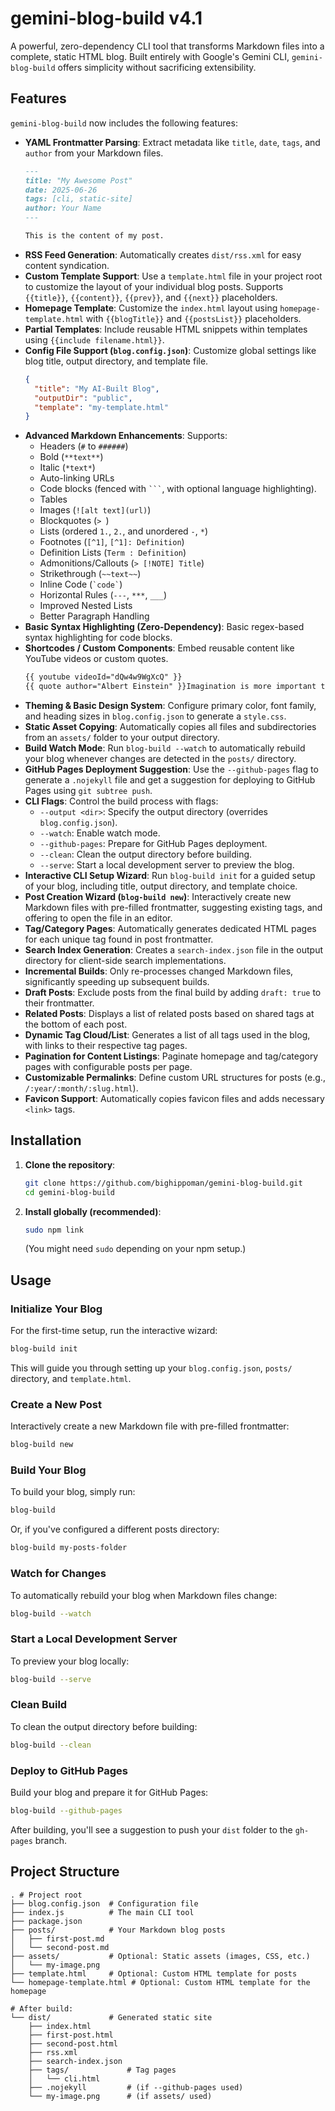 # gemini-blog-build v4.1

A powerful, zero-dependency CLI tool that transforms Markdown files into a complete, static HTML blog. Built entirely with Google's Gemini CLI, `gemini-blog-build` offers simplicity without sacrificing extensibility.

## Features

`gemini-blog-build` now includes the following features:

-   **YAML Frontmatter Parsing**: Extract metadata like `title`, `date`, `tags`, and `author` from your Markdown files.
    ```markdown
    ---
    title: "My Awesome Post"
    date: 2025-06-26
    tags: [cli, static-site]
    author: Your Name
    ---

    This is the content of my post.
    ```
-   **RSS Feed Generation**: Automatically creates `dist/rss.xml` for easy content syndication.
-   **Custom Template Support**: Use a `template.html` file in your project root to customize the layout of your individual blog posts. Supports `{{title}}`, `{{content}}`, `{{prev}}`, and `{{next}}` placeholders.
-   **Homepage Template**: Customize the `index.html` layout using `homepage-template.html` with `{{blogTitle}}` and `{{postsList}}` placeholders.
-   **Partial Templates**: Include reusable HTML snippets within templates using `{{include filename.html}}`.
-   **Config File Support (`blog.config.json`)**: Customize global settings like blog title, output directory, and template file.
    ```json
    {
      "title": "My AI-Built Blog",
      "outputDir": "public",
      "template": "my-template.html"
    }
    ```
-   **Advanced Markdown Enhancements**: Supports:
    -   Headers (`#` to `######`)
    -   Bold (`**text**`)
    -   Italic (`*text*`)
    -   Auto-linking URLs
    -   Code blocks (fenced with ```` ``` ````, with optional language highlighting).
    -   Tables
    -   Images (`![alt text](url)`)
    -   Blockquotes (`> `)
    -   Lists (ordered `1.`, `2.`, and unordered `-`, `*`)
    -   Footnotes (`[^1]`, `[^1]: Definition`)
    -   Definition Lists (`Term : Definition`)
    -   Admonitions/Callouts (`> [!NOTE] Title`)
    -   Strikethrough (`~~text~~`)
    -   Inline Code (`` `code` ``)
    -   Horizontal Rules (`---`, `***`, `___`)
    -   Improved Nested Lists
    -   Better Paragraph Handling
-   **Basic Syntax Highlighting (Zero-Dependency)**: Basic regex-based syntax highlighting for code blocks.
-   **Shortcodes / Custom Components**: Embed reusable content like YouTube videos or custom quotes.
    ```markdown
    {{ youtube videoId="dQw4w9WgXcQ" }}
    {{ quote author="Albert Einstein" }}Imagination is more important than knowledge.{{ /quote }}
    ```
-   **Theming & Basic Design System**: Configure primary color, font family, and heading sizes in `blog.config.json` to generate a `style.css`.
-   **Static Asset Copying**: Automatically copies all files and subdirectories from an `assets/` folder to your output directory.
-   **Build Watch Mode**: Run `blog-build --watch` to automatically rebuild your blog whenever changes are detected in the `posts/` directory.
-   **GitHub Pages Deployment Suggestion**: Use the `--github-pages` flag to generate a `.nojekyll` file and get a suggestion for deploying to GitHub Pages using `git subtree push`.
-   **CLI Flags**: Control the build process with flags:
    -   `--output <dir>`: Specify the output directory (overrides `blog.config.json`).
    -   `--watch`: Enable watch mode.
    -   `--github-pages`: Prepare for GitHub Pages deployment.
    -   `--clean`: Clean the output directory before building.
    -   `--serve`: Start a local development server to preview the blog.
-   **Interactive CLI Setup Wizard**: Run `blog-build init` for a guided setup of your blog, including title, output directory, and template choice.
-   **Post Creation Wizard (`blog-build new`)**: Interactively create new Markdown files with pre-filled frontmatter, suggesting existing tags, and offering to open the file in an editor.
-   **Tag/Category Pages**: Automatically generates dedicated HTML pages for each unique tag found in post frontmatter.
-   **Search Index Generation**: Creates a `search-index.json` file in the output directory for client-side search implementations.
-   **Incremental Builds**: Only re-processes changed Markdown files, significantly speeding up subsequent builds.
-   **Draft Posts**: Exclude posts from the final build by adding `draft: true` to their frontmatter.
-   **Related Posts**: Displays a list of related posts based on shared tags at the bottom of each post.
-   **Dynamic Tag Cloud/List**: Generates a list of all tags used in the blog, with links to their respective tag pages.
-   **Pagination for Content Listings**: Paginate homepage and tag/category pages with configurable posts per page.
-   **Customizable Permalinks**: Define custom URL structures for posts (e.g., `/:year/:month/:slug.html`).
-   **Favicon Support**: Automatically copies favicon files and adds necessary `<link>` tags.

## Installation

1.  **Clone the repository**:
    ```bash
    git clone https://github.com/bighippoman/gemini-blog-build.git
    cd gemini-blog-build
    ```
2.  **Install globally (recommended)**:
    ```bash
    sudo npm link
    ```
    (You might need `sudo` depending on your npm setup.)

## Usage

### Initialize Your Blog

For the first-time setup, run the interactive wizard:

```bash
blog-build init
```

This will guide you through setting up your `blog.config.json`, `posts/` directory, and `template.html`.

### Create a New Post

Interactively create a new Markdown file with pre-filled frontmatter:

```bash
blog-build new
```

### Build Your Blog

To build your blog, simply run:

```bash
blog-build
```

Or, if you've configured a different posts directory:

```bash
blog-build my-posts-folder
```

### Watch for Changes

To automatically rebuild your blog when Markdown files change:

```bash
blog-build --watch
```

### Start a Local Development Server

To preview your blog locally:

```bash
blog-build --serve
```

### Clean Build

To clean the output directory before building:

```bash
blog-build --clean
```

### Deploy to GitHub Pages

Build your blog and prepare it for GitHub Pages:

```bash
blog-build --github-pages
```

After building, you'll see a suggestion to push your `dist` folder to the `gh-pages` branch.

## Project Structure

```
. # Project root
├── blog.config.json  # Configuration file
├── index.js          # The main CLI tool
├── package.json
├── posts/            # Your Markdown blog posts
│   ├── first-post.md
│   └── second-post.md
├── assets/           # Optional: Static assets (images, CSS, etc.)
│   └── my-image.png
├── template.html     # Optional: Custom HTML template for posts
└── homepage-template.html # Optional: Custom HTML template for the homepage

# After build:
└── dist/             # Generated static site
    ├── index.html
    ├── first-post.html
    ├── second-post.html
    ├── rss.xml
    ├── search-index.json
    ├── tags/             # Tag pages
    │   └── cli.html
    ├── .nojekyll         # (if --github-pages used)
    └── my-image.png      # (if assets/ used)
```

